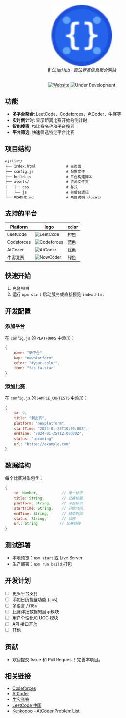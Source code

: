 <div align="center">
  <img src="assets/favicon.svg" alt="CListHub Logo" width="200" height="200"/>
  <br>
  <em>🎯 CListHub · 算法竞赛信息聚合网站</em>
  <br>
</div>
<br>

<p align="center">
  <a href="https://clisthub.com">
    <img src="https://img.shields.io/badge/🌐_Website-4A90E2?style=for-the-badge" alt="Website"/>
  </a>
  <img src="https://img.shields.io/badge/🚧_Under_Development-orange?style=for-the-badge" alt="Under Development"/>
  <br>
  
</p>
  
## 功能

- **多平台聚合**: LeetCode、Codeforces、AtCoder、牛客等
- **实时倒计时**: 显示距离比赛开始的倒计时
- **智能搜索**: 按比赛名称和平台搜索
- **平台筛选**: 快速筛选特定平台比赛

## 项目结构

```
ojslist/
├── index.html              # 主页面
├── config.js               # 配置文件
├── build.js                # 平台构建脚本
├── assets/                 # 资源文件夹
│   ├── css                 # 样式
│   └── js                  # 前后台逻辑
└── README.md               # 项目说明（local）
```

## 支持的平台

| Platform   | logo | color |
| ---------- | ---- | ----- |
| LeetCode   | <img src="https://img.shields.io/badge/LeetCode-%F0%9F%93%8B_Planned-FFA116?style=flat&logo=leetcode&logoColor=black" alt="LeetCode"/>        | 橙色 |
| Codeforces | <img src="https://img.shields.io/badge/Codeforces-1F8ACB?style=flat&logo=codeforces&logoColor=white" alt="Codeforces"/>  | 蓝色 | 
| AtCoder    | <img src="https://img.shields.io/badge/AtCoder-%F0%9F%93%8B_Planned-red?style=flat&logo=atcoder&logoColor=white" alt="AtCoder"/>              | 红色 |
| 牛客竞赛    | <img src="https://img.shields.io/badge/NowCoder-%F0%9F%93%8B_Planned-2E8B57?style=flat&logoColor=white" alt="NowCoder"/>                      | 绿色 |

## 快速开始

1. 克隆项目
2. 运行 `npm start` 启动服务或直接预览 `index.html`

## 开发配置

### 添加平台

在 `config.js` 的 `PLATFORMS` 中添加：

```javascript
{
    name: "新平台",
    key: "newplatform",
    color: "#your-color",
    icon: "fas fa-star"
}
```

### 添加比赛

在 `config.js` 的 `SAMPLE_CONTESTS` 中添加：

```javascript
{
    id: 9,
    title: "新比赛",
    platform: "newplatform",
    startTime: "2024-01-25T10:00:00Z",
    endTime: "2024-01-25T12:00:00Z",
    status: "upcoming",
    url: "https://example.com"
}
```

## 数据结构

每个比赛对象包含：

```javascript
{
    id: Number,           // 唯一标识
    title: String,        // 比赛标题
    platform: String,     // 平台标识
    startTime: String,    // 开始时间
    endTime: String,      // 结束时间
    status: String,       // 状态
    url: String          // 比赛链接
}
```

## 测试部署

- 本地预览：`npm start` 或 Live Server
- 生产部署：`npm run build` 打包

## 开发计划

- [ ] 更多平台支持
- [ ] 添加日历提醒功能 (.ics)
- [ ] 多语言 / i18n
- [ ] 比赛详细数据的展示模块
- [ ] 用户个性化和 UGC 模块
- [ ] API 接口开放
- [ ] 其他
 
## 贡献

- 欢迎提交 Issue 和 Pull Request！完善本项目。

## 相关链接

- [Codeforces](https://codeforces.com) 
- [AtCoder](https://atcoder.jp)
- [牛客竞赛](https://ac.nowcoder.com)
- [LeetCode 中国](https://leetcode.cn)
- [Kenkoooo](https://kenkoooo.com/atcoder) - AtCoder Problem List
